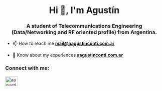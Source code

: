<h1 align="center">Hi 👋, I'm Agustín</h1>
<h3 align="center">A student of Telecommunications Engineering (Data/Networking and RF oriented profile) from Argentina.</h3>

- 📫 How to reach me **mail@aagustinconti.com.ar**

- 📄 Know about my experiences **[aagustinconti.com.ar](https://aagustinconti.com.ar)**

<h3 align="left">Connect with me:</h3>
<p align="left">
<a href="https://linkedin.com/in/aagustinconti" target="blank"><img align="center" src="https://raw.githubusercontent.com/rahuldkjain/github-profile-readme-generator/master/src/images/icons/Social/linked-in-alt.svg" alt="aagustinconti" height="30" width="40" /></a>
</p>


